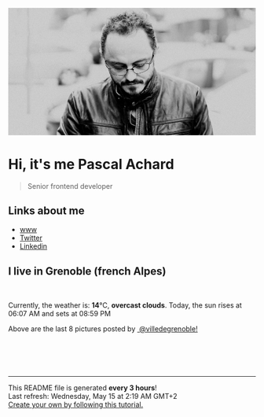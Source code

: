 ![Pascal Achard](./images/photo-pascal-achard.jpg)
# Hi, it's me Pascal Achard
> Senior frontend developer

## Links about me
- [www](https://www.pascal-achard.com)
- [Twitter](https://twitter.com/botmaster)
- [Linkedin](http://www.linkedin.com/in/pascal-achard)


## I live in Grenoble (french Alpes)
<img src="https://openweathermap.org/img/wn/04n@2x.png" alt="">

Currently, the weather is: **14**°C, **overcast clouds**.
Today, the sun rises at 06:07 AM and sets at 08:59 PM

Above are the last 8 pictures posted by <a href="https://www.instagram.com/villedegrenoble/" target="_blank"><img alt="" src="https://upload.wikimedia.org/wikipedia/commons/thumb/e/e7/Instagram_logo_2016.svg/1024px-Instagram_logo_2016.svg.png" width="20"/> @villedegrenoble!</a>

<p style="display: flex; flex-wrap: wrap; gap: 20px;">
        <img src="https://cdn1.picuki.com/hosted-by-instagram/q/0exhNuNYnjBcaS3SYdxKjf8F2vJ1Wg5SZ60STLepjSVmIR1vLHOapZA0mpCj4yRwKg5lHDeVeSBk540vV1RYA1UVPUTZQbCATzlT762ZUeal1Vph95BpkrsxK3cZYXeu9ssvUGHGBCxWFOkXULjh7uZE+OXqbjYbpzOaNKpDmG4CsPygS7Y4wIEn3afU1XT2vdBhPGseolQyLBlm8oWclTQJY%7C%7Czkb913qq9jQ7kYx8QB7LujyGu7FWMjdX1qFjeNu4aPnOEOwxzmdwo7+nX6FvlvaXMQgmq0vxVstZY%7C%7CndWFAbh+%7C%7CK4J5qv5WmEiSDw8ojoolZCwygLiWTGqj1Rw4kHy4%7C%7CWycfx78dilY%7C%7CyVCIu58wD5TYDHIZR%7C%7CS1EITevZYFTGFPOQI%7C%7C1SuaoCGetB33e72jSvIJSh7yZ5KjZfjhXNA5ctFavJkIrw1iGWvTONnxQylJHjeeAJnAg=.jpeg" alt="" width="200"/>
        <img src="https://cdn1.picuki.com/hosted-by-instagram/q/0exhNuNYnjBcaS3SYdxKjf8F2vJ1WgxSZ60STLepjSVmIR1vLHOapZA0mpCj4yRwKg5lHDeVeSBk4IkiWFlTD1AVP0PfQLOMTDpS56qcVeyivDZk8pBkk780KH0ZYHGs8MctUGWpNWwSDv5PHL%7C%7Clo7gX5v%7C%7CpbigEpDKXKrVAmWNTjse3TO9%7C%7C2pYf5%7C%7CHSv1izv9QpcmkazXgpdAd4+pvlpDk1VOCtIc17q7VySKNBicMCv6K%7C%7C1Sa8H2QkaHp%7C%7CECKet8XCkONFui3rSzY57zz2Fvl9EEIdvlqztEs0gN82sorzZ4lo4M9vuo7BS0EBWW08vlJrlJngtgz8OWP5yGFz4kHyhLCycKNx68C2KvvABYvW7RjhYanxK59%7C%7CelgJGfTYZFOJdKOYDu9XvahWOe197lOC6BfqU4Gk2SBHO2cbhHKECc8mFanJ5%7C%7Cb81jHvjD6xsw4%7C%7CzZS5KOYIng==.jpeg" alt="" width="200"/>
        <img src="https://cdn1.picuki.com/hosted-by-instagram/q/0exhNuNYnjBcaS3SYdxKjf8F2vJ1Wg9SZ60STLepjSVmIR1vLHOapZA0mpCj4yRwKg5lHDeVeSBk4IktVlpXDlEVP0HZSLSPSjlc76ybUemlvDZi8J5mnb4xKnYdZHGm88cqUWOpNWwSDv5PHL%7C%7Clo7gX5vnmbCgCpDOMM7ZCyQlWotfpUrJy9ZRxt52U1h+189JldHt1%7C%7CGgeLF11sd7VpC4PUuC9Mcpz8ewlCLQIhM4L+PvvnDe5HCMpdGM4KD6chYjAi7NS1XSuSzs7xG6vRPQuC1szi3Gzujs05r15g6u0M6hS19c5vebSSGtafkNa9hc+h7actgLsLmOq3R4FjjWVzbvsIq4Zh6zScPezTNDK+i7hPpPuB+tpClcFBevDYFX%7C%7CKtShX9l2gJIcONxEmnmbyVWoRfb72U4nUmEeoGLZXtRPTf6i16agry%7C%7CS0Wja9g==.jpeg" alt="" width="200"/>
        <img src="https://cdn1.picuki.com/hosted-by-instagram/q/0exhNuNYnjBcaS3SYdxKjf8F2vJ1Wg5SZ60STLepjSVmIR1vLHOapZA0mpCj4yRwKg5lHDeVeSBk54wiVVpTD1cVO0XZSLCNTj9Q5q6ZXO6mvDNj%7C%7CJdilLw9JXMfZXOq88EuUGepNWwPG%7C%7CsAULjh7uZDu7%7C%7CzNnZSyWaRMdsBnmICqZXwCJ1mwsFusvrBv0Xm1IwleS5J%7C%7CWU1IUc8797erW5HD7rzNsB9q7JjR7Aei8pL6ODj3Rq2ElIpenojRmDJ%7C%7CLTPnNEMjSC1bRMs9mOgFpE+P0Mv1l6VoREXnL59mpXkMYlghN8XgPHUHHElfk1KhlJtk5bgwG6YLmmu4EBTwGjW%7C%7Cbi0a6MLvLiiC9ekAfXz9XLuWpiNOZ99DVQ7NeT7YhqPBLDlI4YL24hMHq8Dghi6+FvtJI%7C%7CV5TBjFQBSrCGTFMphb9u+3Zyn+WeFjSyZhjFplf+ScON55Etkw+bVxVdfTVLRQ8dKZmKAjQgGQo9lN4HGnaHHYuwfEBFUa91F.jpeg" alt="" width="200"/>
        <img src="https://cdn1.picuki.com/hosted-by-instagram/q/0exhNuNYnjBcaS3SYdxKjf8F2vJ1WgxSZ60STLepjSVmIR1vLHOapZA0mpCj4yRwKg5lHDeVeSBk54wiU1lTDVsVNULZTrWPTz5X5qWbU+2nvDJl95Ngk78xLXMcY36p9cQpUWKpNWwPG%7C%7CsAULjh7uZDu7%7C%7CzNnZSyWaRMdsBnmICqZXwCJ1mwsFusvrBv0Xm1IwleS5J%7C%7CWU1IUc8797erW5HDbrzNsB9q7JjR7Aei8pL6ODj3Rq2ElIpenojRmDK%7C%7CLTPnNEMjSC1LDRqrlWFYIMjH30v1l6VoREXpth4p93kMYlghN8XgPHUHHElfk1KhlJtk5bgwG6YLmmu4EBTwGjW%7C%7Cbi0a6MLvLiiCOmWAfbz7TvtdITJOrFHCFcrKeT5chqPBLDlI4YL24hMHq8Dghi6+FvtJI%7C%7CV5TBrHBBZzhOCHMNmFP+M47%7C%7Cyqn7zqx6YizY5huqdeL4Ez2kQ9M3ayDxfWkn3Q8dKZmKAjQgHMYsVN4HGnaHHYuwfEBFUa91F.jpeg" alt="" width="200"/>
        <img src="https://cdn1.picuki.com/hosted-by-instagram/q/0exhNuNYnjBcaS3SYdxKjf8F2vJ1Wg9SZ60STLepjSVmIR1vLHOapZA0mpCl6yRxIwVgFDeSYztj444vV1xYDj19OkbZS7WLTD1R7aSZU+3N2zJj8J5gkb8wJH0XZ3er%7C%7C8EkUwmYdSgIGaYDG7uo+qhT5aGuO1lQpTb9d7JGmC4E5ZObS6olhMF4pJ2Jg3Tt%7C%7C9kiJzJE5m4vMAQrptqO52hEX%7C%7CD+O8BnsaBwVLYBxMQK5qnRlSaHEmw+Jj8uR3agtIj+kOYA2HK9WgUTrzmUUI88HhsVr0O8n1tnv6ckzoCmOdBM9s9psvDAbUcmfk0tpBdszcPwwmXEb1+q3kBaxl%7C%7CYx6rsX+QL9LjqFOmyYfa74SvLdp%7C%7CEPaNieXEXLt2TAHuZc9H4VYValYkYUa0I2FbooFaCVYnQ3hV9ECNzmTCIKoQiSLDKkvqCynDZhBWL8CM4n8bvYaJX8ldJ0%7C%7CGU1hVJfjrJAJUZbWCO+gYAQJh%7C%7Cf733jZfQNrBAG0ZTaA==.jpeg" alt="" width="200"/>
        <img src="https://cdn1.picuki.com/hosted-by-instagram/q/0exhNuNYnjBcaS3SYdxKjf8F2vJ1Wg5SZ60STLepjSVmIR1vLHOapZA0mpCj4yRwKg5lHDeVeSBk4IouWVxXDFYVPUDeQLGASz5U66ubXOul21pj9p5nlrg3JXAaY36s9sEpVmbBBCxWFOkXULjh7uZE+OXqbjYbpzOaNKpDmG4CsPygS7Y4wIEn3afU1XT2vdBhPGseolQyLBlm8oWclTQJY%7C%7Czkb913qq9jQ7kYx8QB7LujyGu7FWMjdX1qFjeNu4aPnOEOwxzmdwo7+nX6FvltaXMQgmq0vxVs44s%7C%7CoJCbFdlJ6%7C%7CEJ5qv5WmEgVUo49D8olZCwygLiWTGqj1Rw4kHy4%7C%7CWycfx78dilY%7C%7CyVCIu58wD5T4vEHL8fUV8DVOrEUHL2EaCXP%7C%7CBOm58XBfZ7g2y65gGTIZbm+Dh+M2FjghXNA5ctFavJkIr2plaWvTONnxQylJHjeeAJnAg=.jpeg" alt="" width="200"/>
        <img src="https://cdn1.picuki.com/hosted-by-instagram/q/0exhNuNYnjBcaS3SYdxKjf8F2vJ1Wg9SZ60STLepjSVmIR1vLHOapZA0mpCl6yRxIwVgFDeSYztj7I0sV15VAz19OkDWSLWNTD1X762ZUe3N0TVj9JRokLo9KXQcZnSr9ssqOzjYMTIfQeoEH%7C%7Cbx7a8Koru5A2MGo1zRMrBC0GAG4fy3UPI7mslm3ayEv0PxtpcyKzNe92U1aUospYmX+HQJWPr5PN1gpKZlR7pCicgIrdDgmBq7EHl3Kj4uUQ+RubTOl+1evQjbciAIrmqxTroKeEcwl1KdmBQWl4hojYGvaaxC6K874bf2bUcmfipopBYzx9no0SrKV2Oo3EtX%7C%7CGvW2+6caNN0i5%7C%7CVPd65ZMHH6BDZQLvZDpR4bGAgMbmFdxqPBLvkSstalNwCSb5B3wPloDmcTZHR2jBiAgFAziyPFINKdPyE05qcq3D0q2+ZhAERpfuYcYZt3EdOo8us3SpaP3PDWJ4Zb2z1+HV6VOFOcoHbl5qJM+oRHUdR.jpeg" alt="" width="200"/>
</p>

------------
<p>This README file is generated <b>every 3 hours</b>!
    <br />Last refresh: Wednesday, May 15 at 2:19 AM GMT+2
    <br /><a href="https://medium.com/@th.guibert/how-to-create-a-self-updating-readme-md-for-your-github-profile-f8b05744ca91">Create your own by following this tutorial.</a>
</p>
<p><a href="https://github.com/botmaster/botmaster/actions/workflows/main.yaml"><img alt="" src="https://github.com/botmaster/botmaster/actions/workflows/main.yaml/badge.svg" /></a></p>

